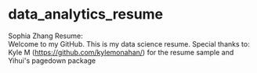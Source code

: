 # data_analytics_resume
Sophia Zhang Resume: <br>
Welcome to my GitHub.
This is my data science resume.
Special thanks to:
Kyle M (https://github.com/kylemonahan/) for the resume sample and Yihui's pagedown package
